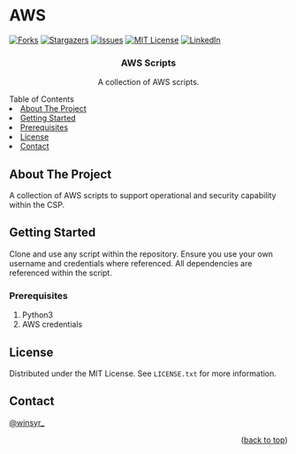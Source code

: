 # AWS

<!-- Improved compatibility of back to top link: See: https://github.com/othneildrew/Best-README-Template/pull/73 -->
<a name="readme-top"></a>
<!--
*** Thanks for checking out the Best-README-Template. If you have a suggestion
*** that would make this better, please fork the repo and create a pull request
*** or simply open an issue with the tag "enhancement".
*** Don't forget to give the project a star!
*** Thanks again! Now go create something AMAZING! :D
-->



<!-- PROJECT SHIELDS -->
<!--
*** I'm using markdown "reference style" links for readability.
*** Reference links are enclosed in brackets [ ] instead of parentheses ( ).
*** See the bottom of this document for the declaration of the reference variables
*** for contributors-url, forks-url, etc. This is an optional, concise syntax you may use.
*** https://www.markdownguide.org/basic-syntax/#reference-style-links
-->
<!-- [![Contributors][contributors-shield]][contributors-url] -->
[![Forks][forks-shield]][forks-url]
[![Stargazers][stars-shield]][stars-url]
[![Issues][issues-shield]][issues-url]
[![MIT License][license-shield]][license-url]
[![LinkedIn][linkedin-shield]][linkedin-url]



<!-- PROJECT LOGO -->

<h3 align="center">AWS Scripts</h3>

  <p align="center">
    A collection of AWS scripts.
    <br />



<!-- TABLE OF CONTENTS -->
  <summary>Table of Contents</summary>
    <li><a href="#about-the-project">About The Project</a>
    <li><a href="#getting-started">Getting Started</a>
    <li><a href="#prerequisites">Prerequisites</a></li>
    <li><a href="#license">License</a></li>
    <li><a href="#contact">Contact</a></li>



<!-- ABOUT THE PROJECT -->
## About The Project

A collection of AWS scripts to support operational and security capability within the CSP.



<!-- GETTING STARTED -->
## Getting Started

Clone and use any script within the repository. Ensure you use your own username and credentials where referenced. All dependencies are referenced within the script.

### Prerequisites

1. Python3
2. AWS credentials 

<!-- LICENSE -->
## License

Distributed under the MIT License. See `LICENSE.txt` for more information.

<!-- CONTACT -->
## Contact

[@winsyr_](https://twitter.com/winsyr) 


<p align="right">(<a href="#readme-top">back to top</a>)</p>


<!-- MARKDOWN LINKS & IMAGES -->
<!-- https://www.markdownguide.org/basic-syntax/#reference-style-links -->
[contributors-shield]: https://img.shields.io/github/contributors/winsyr/AWS.svg?style=for-the-badge
[contributors-url]: https://github.com/winsyr/AWS/graphs/contributors
[forks-shield]: https://img.shields.io/github/forks/winsyr/AWS.svg?style=for-the-badge
[forks-url]: https://github.com/winsyr/AWS/network/members
[stars-shield]: https://img.shields.io/github/stars/winsyr/AWS.svg?style=for-the-badge
[stars-url]: https://github.com/winsyr/AWS/stargazers
[issues-shield]: https://img.shields.io/github/issues/winsyr/AWS.svg?style=for-the-badge
[issues-url]: https://github.com/winsyr/AWS/issues
[license-shield]: https://img.shields.io/github/license/winsyr/AWS.svg?style=for-the-badge
[license-url]: https://github.com/winsyr/AWS/blob/master/LICENSE.txt
[linkedin-shield]: https://img.shields.io/badge/-LinkedIn-black.svg?style=for-the-badge&logo=linkedin&colorB=555
[linkedin-url]: https://www.linkedin.com/in/ryanwinstanley/
[product-screenshot]: images/screenshot.png
[Next.js]: https://img.shields.io/badge/next.js-000000?style=for-the-badge&logo=nextdotjs&logoColor=white
[Next-url]: https://nextjs.org/
[React.js]: https://img.shields.io/badge/React-20232A?style=for-the-badge&logo=react&logoColor=61DAFB
[React-url]: https://reactjs.org/
[Vue.js]: https://img.shields.io/badge/Vue.js-35495E?style=for-the-badge&logo=vuedotjs&logoColor=4FC08D
[Vue-url]: https://vuejs.org/
[Angular.io]: https://img.shields.io/badge/Angular-DD0031?style=for-the-badge&logo=angular&logoColor=white
[Angular-url]: https://angular.io/
[Svelte.dev]: https://img.shields.io/badge/Svelte-4A4A55?style=for-the-badge&logo=svelte&logoColor=FF3E00
[Svelte-url]: https://svelte.dev/
[Laravel.com]: https://img.shields.io/badge/Laravel-FF2D20?style=for-the-badge&logo=laravel&logoColor=white
[Laravel-url]: https://laravel.com
[Bootstrap.com]: https://img.shields.io/badge/Bootstrap-563D7C?style=for-the-badge&logo=bootstrap&logoColor=white
[Bootstrap-url]: https://getbootstrap.com
[JQuery.com]: https://img.shields.io/badge/jQuery-0769AD?style=for-the-badge&logo=jquery&logoColor=white
[JQuery-url]: https://jquery.com 